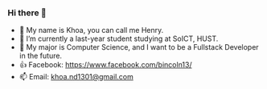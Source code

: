 ### Hi there 👋
- 🐢 My name is Khoa, you can call me Henry.
- 🌱 I’m currently a last-year student studying at SoICT, HUST.
- 🔭 My major is Computer Science, and I want to be a Fullstack Developer in the future.
- 👍 Facebook: https://www.facebook.com/bincoln13/
- 📫 Email: khoa.nd1301@gmail.com

<!--
**henrynguyen13/henrynguyen13** is a ✨ _special_ ✨ repository because its `README.md` (this file) appears on your GitHub profile.

Here are some ideas to get you started:

- 🔭 I’m currently working on ...
- 🌱 I’m currently learning ...
- 👯 I’m looking to collaborate on ...
- 🤔 I’m looking for help with ...
- 💬 Ask me about ...
- 📫 How to reach me: ...
- 😄 Pronouns: ...
- ⚡ Fun fact: ...
-->
